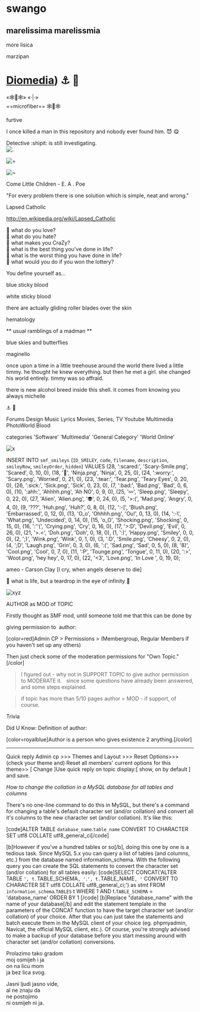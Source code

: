 # swango


marelissima
marelissmia
---
more lisica


marzipan


# [Diomedia](https://diomed.github.io/diomedia/)) :anchor: :trident:

«🕸🔱🕸»
«·|·»  
==microfiber==
🕸🔱🕸

furtive  

I once killed a man in this repository
and nobody ever found him. :smiling_imp: :yum:

Detective :shipit: is still investigating.  
![.](http://40.media.tumblr.com/76e5d4bc277a96afed0b4afd0e0326dd/tumblr_inline_nm499qAPOz1r6eo58_540.png)

![+](https://31.media.tumblr.com/eab6bb3e60a77c54a1f0c3954b1b018d/tumblr_noil3axrUf1qhnszoo1_400.gif)

![~](http://www.clker.com/cliparts/e/c/c/3/1330741709642872231love-birds-on-branch-650x550-hi.png)  

Come Little Children  - E. A . Poe

"For every problem there is one solution which is simple, neat and wrong." 


Lapsed Catholic

http://en.wikipedia.org/wiki/Lapsed_Catholic

:gem: what do you love?  
:gem: what do you hate?  
:gem: what makes you CraZy?  
:gem: what is the best thing you've done in life?  
:gem: what is the worst thing you have done in life?  
:gem: what would you do if you won the lottery?

You define yourself as...

blue sticky blood

white sticky blood


there are actually gliding roller blades over the skin

hematology

** usual ramblings of a madman **

blue skies and butterflies

maginello

once upon a time in a little treehouse around the world there lived a little timmy. he thought he knew everything. but then he met a girl. she changed his world entirely. timmy was so affraid.

there is new alcohol breed inside this shell. it comes from knowing you always michelle

:anchor: :baby:

Forums
Design
Music
Lyrics
Movies, Series, TV
Youtube Multimedia
PhotoWorld
Blood

categories
'Software'
'Multimedia'
'General Category'
'World Online'

![x](http://i8.photobucket.com/albums/a38/whitesroad/SPEED/forest4.jpg)

INSERT INTO `smf_smileys` (`ID_SMILEY`, `code`, `filename`, `description`, `smileyRow`, `smileyOrder`, `hidden`) VALUES
(28, ':scared:', 'Scary-Smile.png', 'Scared', 0, 10, 0),
(18, ':ninja:', 'Ninja.png', 'Ninja', 0, 25, 0),
(24, ':worry:', 'Scary.png', 'Worried', 0, 21, 0),
(23, ':tear:', 'Tear.png', 'Teary Eyes', 0, 20, 0),
(26, ':sick:', 'Sick.png', 'Sick', 0, 23, 0),
(7, ':bad:', 'Bad.png', 'Bad', 0, 6, 0),
(10, ':ahh:', 'Ahhhh.png', 'Ah NO', 0, 9, 0),
(25, ':zzz:', 'Sleep.png', 'Sleepy', 0, 22, 0),
(27, 'Alien', 'Alien.png', ':alien:', 0, 24, 0),
(5, '>:(', 'Mad.png', 'Angry', 0, 4, 0),
(9, '???', 'Huh.png', 'Huh?', 0, 8, 0),
(12, ':-[', 'Blush.png', 'Embarrassed', 0, 12, 0),
(13, 'O_o', 'Ohhhh.png', 'Ou!', 0, 13, 0),
(14, ':-\\', 'What.png', 'Undecided', 0, 14, 0),
(15, 'o_O', 'Shocking.png', 'Shocking', 0, 15, 0),
(16, ':''(', 'Crying.png', 'Cry', 0, 16, 0),
(17, '>:D', 'Devil.png', 'Evil', 0, 26, 0),
(21, '>.<', 'Doh.png', 'Doh', 0, 18, 0),
(1, ':)', 'Happy.png', 'Smiley', 0, 0, 0),
(2, ';)', 'Wink.png', 'Wink', 0, 1, 0),
(3, ':D', 'Smile.png', 'Cheesy', 0, 2, 0),
(4, ';D', 'Laugh.png', 'Grin', 0, 3, 0),
(6, ':(', 'Sad.png', 'Sad', 0, 5, 0),
(8, '8)', 'Cool.png', 'Cool', 0, 7, 0),
(11, ':P', 'Tounge.png', 'Tongue', 0, 11, 0),
(20, ':>', 'Woot.png', 'hey hey', 0, 17, 0),
(22, '<3', 'Love.png', 'In Love ', 0, 19, 0);

ameo - Carson Clay [I cry, when angels deserve to die]

:gem: what is life, but a teardrop in the eye of infinity :gem:

![xyz](http://img.photobucket.com/albums/v162/phennec/Alexander%20Skarsgard/Askars_starpower103.png)

AUTHOR as MOD of TOPIC

Firstly thought as SMF mod, until someone told me that this can be done by 

giving permission to  author:

[color=red]Admin CP > Permissions > (Membergroup, Regular Members if you haven't set up any others) 

Then just check some of the moderation permissions for "Own Topic." [/color]

> I figured out - why not in SUPPORT TOPIC to give author permission to MODERATE it.
   since some questions have already been answered, and some steps explained.

> if topic has more than 5/10 pages author = MOD - if support, of course.



Trivia

Did U Know: Definition of author:

[color=royalblue]Author is a person who gives existence 2 anything.[/color]
***************************************

Quick reply
Admin cp >>> Themes and Layout >>> Reset Options>>> (check your theme and) Reset all members' current options for this theme>> [ Change ]Use quick reply on topic display:[ show, on by default ] and save.


*How to change the collation in a MySQL database for all tables and columns*

There's no one-line command to do this in MySQL, but there's a command for changing a table's default character set (and/or collation) and convert all it's columns to the new character set (and/or collation). It's like this:

[code]ALTER TABLE `database_name`.`table_name` CONVERT TO CHARACTER SET utf8 COLLATE utf8_general_ci[/code]

[b]However if you've a hundred tables or so[/b], doing this one by one is a tedious task. Since MySQL 5.x you can query a list of tables (and columns, etc.) from the database named information_schema. With the following query you can create the SQL statements to convert the character set (and/or collation) for all tables easily:
[code]SELECT CONCAT('ALTER TABLE `', t.`TABLE_SCHEMA`, '`.`', t.`TABLE_NAME`, '` CONVERT TO CHARACTER SET utf8 COLLATE utf8_general_ci;') as stmt
FROM `information_schema`.`TABLES` t
WHERE 1
AND t.`TABLE_SCHEMA` = 'database_name'
ORDER BY 1
[/code]
[b]Replace "database_name" with the name of your database[/b] and edit the statement template in the parameters of the CONCAT function to have the target character set (and/or collation) of your choice. After that you can just take the statements and batch execute them in the MySQL client of your choice (eg. phpmyadmin, Navicat, the official MySQL client, etc.). Of course, you're strongly advised to make a backup of your database before you start messing around with character set (and/or collation) conversions.


Prolazimo tako gradom  
moj osmijeh i ja  
on na licu mom  
ja bez lica svog.

Jasni ljudi jasno vide,  
al ne znaju da  
ne postojimo  
ni osmijeh ni ja.
